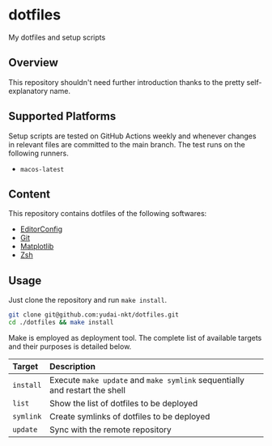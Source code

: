 # dotfiles

My dotfiles and setup scripts

## Overview
This repository shouldn't need further introduction thanks to the pretty self-explanatory name.

## Supported Platforms

Setup scripts are tested on GitHub Actions weekly and whenever changes in
relevant files are committed to the main branch.
The test runs on the following runners.

- `macos-latest`

## Content
This repository contains dotfiles of the following softwares:

- [EditorConfig][editorconfig]
- [Git][git]
- [Matplotlib][matplotlib]
- [Zsh][zsh]

## Usage
Just clone the repository and run `make install`.

```zsh
git clone git@github.com:yudai-nkt/dotfiles.git
cd ./dotfiles && make install
```

Make is employed as deployment tool.
The complete list of available targets and their purposes is detailed below.

| Target | Description |
| :-- | :-- |
| `install` | Execute `make update` and `make symlink` sequentially and restart the shell |
| `list` | Show the list of dotfiles to be deployed |
| `symlink` | Create symlinks of dotfiles to be deployed |
| `update` | Sync with the remote repository |

<!--links-->
[editorconfig]: http://editorconfig.org/
[git]: https://git-scm.com/
[matplotlib]: https://matplotlib.org/
[zsh]: http://zsh.sourceforge.net/
